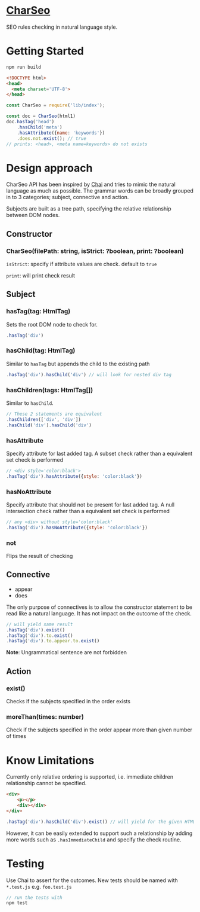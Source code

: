 # [CharSeo](https://en.wikipedia.org/wiki/Char_siu)
SEO rules checking in natural language style.

# Getting Started
```js
npm run build
```

```html
<!DOCTYPE html>
<head>
  <meta charset='UTF-8'>
</head>
```
```js
const CharSeo = require('lib/index');

const doc = CharSeo(html1)
doc.hasTag('head')
    .hasChild('meta')
    .hasAttribute({name: 'keywords'})
    .does.not.exist(); // true
// prints: <head>, <meta name=keywords> do not exists
```


# Design approach
CharSeo API has been inspired by [Chai](http://www.chaijs.com/api/bdd/) and tries to mimic the natural language as much as possible. The grammar words can be broadly grouped in to 3 categories; subject, connective and action.

Subjects are built as a tree path, specifying the relative relationship between DOM nodes.

## Constructor
### CharSeo(filePath: string, isStrict: ?boolean, print: ?boolean)
`isStrict`: specify if attribute values are check. default to `true`

`print`: will print check result

## Subject

### hasTag(tag: HtmlTag)
Sets the root DOM node to check for.
```js
.hasTag('div')
```

### hasChild(tag: HtmlTag)
Similar to `hasTag` but appends the child to the existing path
```js
.hasTag('div').hasChild('div') // will look for nested div tag
```

### hasChildren(tags: HtmlTag[])
Similar to `hasChild`.
```js
// These 2 statements are equivalent
.hasChildren(['div', 'div'])
.hasChild('div').hasChild('div')
```
### hasAttribute
Specify attribute for last added tag. A subset check rather than a equivalent set check is performed
```js
// <div style='color:black'>
.hasTag('div').hasAttribute({style: 'color:black'})
```
### hasNoAttribute
Specify attribute that should not be present for last added tag. A null intersection check rather than a equivalent set check is performed

```js
// any <div> without style='color:black'
.hasTag('div').hasNoAttribute({style: 'color:black'})
```

### not
Flips the result of checking

## Connective
- appear
- does

The only purpose of connectives is to allow the constructor statement to be read like a natural language. It has not impact on the outcome of the check.
```js
// will yield same result
.hasTag('div').exist()
.hasTag('div').to.exist()
.hasTag('div').to.appear.to.exist()
```
__Note__: Ungrammatical sentence are not forbidden

## Action
### exist()
Checks if the subjects specified in the order exists

### moreThan(times: number)
Check if the subjects specified in the order appear more than given number of times

# Know Limitations
Currently only relative ordering is supported, i.e. immediate children relationship cannot be specified.

```html
<div>
    <p></p>
    <div></div>
</div>
```
```js
.hasTag('div').hasChild('div').exist() // will yield for the given HTML
```

However, it can be easily extended to support such a relationship by adding more words such as `.hasImmediateChild` and specify the check routine.

# Testing
Use Chai to assert for the outcomes. New tests should be named with `*.test.js` e.g. `foo.test.js`
```js
// run the tests with
npm test
```
